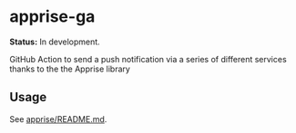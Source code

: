 # apprise-ga

**Status:** In development.

GitHub Action to send a push notification via a series of different services thanks to the the Apprise library

## Usage

See [apprise/README.md](apprise/README.md).
